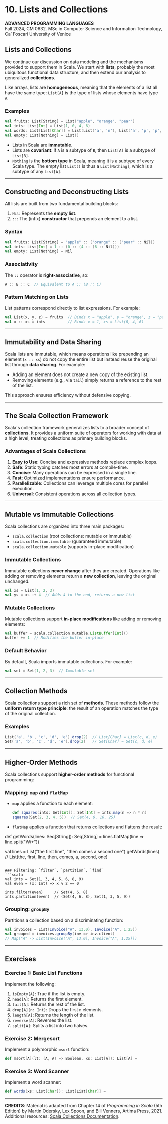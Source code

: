 # 10. Lists and Collections

**ADVANCED PROGRAMMING LANGUAGES**  
Fall 2024, CM 0632. MSc in Computer Science and Information Technology, Ca’ Foscari University of Venice

## Lists and Collections

We continue our discussion on data modeling and the mechanisms provided to support them in Scala. We start with **lists**, probably the most ubiquitous functional data structure, and then extend our analysis to generalized **collections**.

Like arrays, lists are **homogeneous**, meaning that the elements of a list all have the same type: `List[A]` is the type of lists whose elements have type `A`.

### Examples

```scala
val fruits: List[String] = List("apple", "orange", "pear")
val ints: List[Int] = List(1, 0, 4, 6)
val words: List[List[Char]] = List(List('a', 'n'), List('a', 'p', 'p', 'l', 'e'))
val empty: List[Nothing] = List()
```

- Lists in Scala are **immutable**.
- Lists are **covariant**: if `A` is a subtype of `B`, then `List[A]` is a subtype of `List[B]`.
- `Nothing` is the **bottom type** in Scala, meaning it is a subtype of every Scala type. The empty list `List()` is thus a `List[Nothing]`, which is a subtype of any `List[A]`.

---

## Constructing and Deconstructing Lists

All lists are built from two fundamental building blocks:

1. `Nil`: Represents the **empty list**.
2. `::`: The (infix) **constructor** that prepends an element to a list.

### Syntax

```scala
val fruits: List[String] = "apple" :: ("orange" :: ("pear" :: Nil))
val ints: List[Int] = 1 :: (0 :: (4 :: (6 :: Nil)))
val empty: List[Nothing] = Nil
```

### Associativity

The `::` operator is **right-associative**, so:

```scala
A :: B :: C  // Equivalent to A :: (B :: C)
```

### Pattern Matching on Lists

List patterns correspond directly to list expressions. For example:

```scala
val List(x, y, z) = fruits  // Binds x = "apple", y = "orange", z = "pear"
val x :: xs = ints          // Binds x = 1, xs = List(0, 4, 6)
```

---

## Immutability and Data Sharing

Scala lists are immutable, which means operations like prepending an element (`x :: xs`) do not copy the entire list but instead reuse the original list through **data sharing**. For example:

- Adding an element does not create a new copy of the existing list.
- Removing elements (e.g., via `tail`) simply returns a reference to the rest of the list.

This approach ensures efficiency without defensive copying.

---

## The Scala Collection Framework

Scala's collection framework generalizes lists to a broader concept of **collections**. It provides a uniform suite of operators for working with data at a high level, treating collections as primary building blocks.

### Advantages of Scala Collections

1. **Easy to Use**: Concise and expressive methods replace complex loops.
2. **Safe**: Static typing catches most errors at compile-time.
3. **Concise**: Many operations can be expressed in a single line.
4. **Fast**: Optimized implementations ensure performance.
5. **Parallelizable**: Collections can leverage multiple cores for parallel execution.
6. **Universal**: Consistent operations across all collection types.

---

## Mutable vs Immutable Collections

Scala collections are organized into three main packages:

- `scala.collection` (root collections: mutable or immutable)
- `scala.collection.immutable` (guaranteed immutable)
- `scala.collection.mutable` (supports in-place modification)

### Immutable Collections

Immutable collections **never change** after they are created. Operations like adding or removing elements return a **new collection**, leaving the original unchanged.

```scala
val xs = List(1, 2, 3)
val ys = xs :+ 4  // Adds 4 to the end, returns a new list
```

### Mutable Collections

Mutable collections support **in-place modifications** like adding or removing elements:

```scala
val buffer = scala.collection.mutable.ListBuffer[Int]()
buffer += 1  // Modifies the buffer in-place
```

### Default Behavior

By default, Scala imports immutable collections. For example:

```scala
val set = Set(1, 2, 3)  // Immutable set
```

---

## Collection Methods

Scala collections support a rich set of **methods**. These methods follow the **uniform return type principle**: the result of an operation matches the type of the original collection.

### Examples

```scala
List('a', 'b', 'c', 'd', 'e').drop(2)  // List[Char] = List(c, d, e)
Set('a', 'b', 'c', 'd', 'e').drop(2)   // Set[Char] = Set(c, d, e)
```

---

## Higher-Order Methods

Scala collections support **higher-order methods** for functional programming:

### Mapping: `map` and `flatMap`

- `map` applies a function to each element:
    
    ```scala
    def squares(ints: Set[Int]): Set[Int] = ints.map(n => n * n)
    squares(Set(2, 3, 4, 5))  // Set(4, 9, 16, 25)
    ```
    
- `flatMap` applies a function that returns collections and flattens the result:
    

def getWords(lines: Seq[String]): Seq[String] = lines.flatMap(line => line.split("\W+"))

val lines = List("the first line", "then comes a second one") getWords(lines) // List(the, first, line, then, comes, a, second, one)

````

### Filtering: `filter`, `partition`, `find`
```scala
val ints = Set(1, 3, 4, 5, 6, 8, 9)
val even = (x: Int) => x % 2 == 0

ints.filter(even)     // Set(4, 6, 8)
ints.partition(even)  // (Set(4, 6, 8), Set(1, 3, 5, 9))
````

### Grouping: `groupBy`

Partitions a collection based on a discriminating function:

```scala
val invoices = List(Invoice("A", 13.0), Invoice("A", 1.25))
val grouped = invoices.groupBy(inv => inv.client)
// Map("A" -> List(Invoice("A", 13.0), Invoice("A", 1.25)))
```

---

## Exercises

### Exercise 1: Basic List Functions

Implement the following:

1. `isEmpty[A]`: True if the list is empty.
2. `head[A]`: Returns the first element.
3. `tail[A]`: Returns the rest of the list.
4. `drop[A](n: Int)`: Drops the first `n` elements.
5. `length[A]`: Returns the length of the list.
6. `reverse[A]`: Reverses the list.
7. `split[A]`: Splits a list into two halves.

### Exercise 2: Mergesort

Implement a polymorphic `msort` function:

```scala
def msort[A](lt: (A, A) => Boolean, xs: List[A]): List[A] =
```

### Exercise 3: Word Scanner

Implement a word scanner:

```scala
def words(xs: List[Char]): List[List[Char]] =
```

---

**CREDITS**: Material is adapted from Chapter 14 of _Programming in Scala_ (5th Edition) by Martin Odersky, Lex Spoon, and Bill Venners, Artima Press, 2021.  
Additional resources: [Scala Collections Documentation](https://docs.scala-lang.org/overviews/collections-2.13/introduction.html).